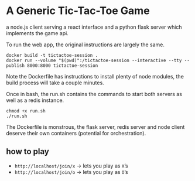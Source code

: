 # A Generic Tic-Tac-Toe Game

a node.js client serving a react interface and a python flask server which implements the game api.

To run the web app, the original instructions are largely the same.

```
docker build -t tictactoe-session .
docker run --volume "$(pwd)":/tictactoe-session --interactive --tty --publish 8000:8000 tictactoe-session
```

Note the Dockerfile has instructions to install plenty of node modules, the build process will take a couple minutes.

Once in bash, the run.sh contains the commands to start both servers as well as a redis instance.

```
chmod +x run.sh
./run.sh
```

The Dockerfile is monstrous, the flask server, redis server and node client deserve their own containers (potential for orchestration).

## how to play

* `http://localhost/join/x` -> lets you play as `X`’s
* `http://localhost/join/o` -> lets you play as `O`’s
